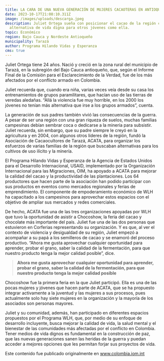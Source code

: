 ```yaml
---
title: LA CARA DE UNA NUEVA GENERACIÓN DE MUJERES CACAOTERAS EN ANTIOQUIA
date: 2023-10-17T21:08:10.311Z
image: /images/uploads/descarga.jpeg
description: Juliet Ortega sueña con posicionar el cacao de la región como una
  alternativa de vida digna para otros jóvenes como ella.
topic: Económico
region: Bajo Cauca y Nordeste Antioqueño
municipality: Tarazá
author: Programa Hilando Vidas y Esperanza
cms: true
---
```

Juliet Ortega tiene 24 años. Nació y creció en la zona rural del municipio de Tarazá, en la subregión del Bajo Cauca antioqueño, que, según el Informe Final de la Comisión para el Esclarecimiento de la Verdad, fue de los más afectados por el conflicto armado en Colombia.

Juliet recuerda que, cuando era niña, varias veces veía desde su casa los entrenamientos de grupos paramilitares, que hacían uso de las tierras de veredas aledañas. “Allá la violencia fue muy horrible, en los 2000 los jóvenes no tenían más alternativa que irse a los grupos armados”, cuenta.

La generación de sus padres también vivió las consecuencias de la guerra. A pesar de ser una región con una gran riqueza de suelos, muchas familias campesinas debían sembrar coca o dedicarse a la minería para subsistir. Juliet recuerda, sin embargo, que su padre siempre le creyó en la agricultura y en 2004, con algunos otros líderes de la región, fundó la Asociación de Cacaocultores de Tarazá, ACATA, para organizar los esfuerzos de varias familias de la región que buscaban alternativas para los cultivos de uso ilícito y la minería.

El Programa Hilando Vidas y Esperanza de la Agencia de Estados Unidos para el Desarrollo Internacional, USAID, implementado por la Organización Internacional para las Migraciones, OIM, ha apoyado a ACATA para mejorar la calidad del cacao y la productividad de las plantaciones. Los 64 productores que hacen parte de la asociación han podido participar con sus productos en eventos como mercados regionales y ferias de emprendimiento. El componente de empoderamiento económico de WLH ha capacitado a los campesinos para aprovechar estos espacios con el objetivo de ampliar sus mercados y redes comerciales.

De hecho, ACATA fue una de las tres organizaciones apoyadas por WLH que tuvo la oportunidad de asistir a Chocoshow, la feria del cacao y chocolate más importante del país. Juliet fue una de las dos personas que estuvieron en Corferias representando su organización. Y es que, al ver el contexto de violencia y desigualdad de su región, Juliet empezó a acompañar a su papá a los semilleros de cacao y se enamoró del proceso productivo. “Ahora me gusta aprovechar cualquier oportunidad para aprender, probar el grano, saber la calidad de la fermentación, para que nuestro producto tenga la mejor calidad posible”, dice.

> **Ahora me gusta aprovechar cualquier oportunidad para aprender, probar el grano, saber la calidad de la fermentación, para que nuestro producto tenga la mejor calidad posible**

Chocoshow fue la primera feria en la que Juliet participó. Ella es una de las pocas mujeres y jóvenes que hacen parte de ACATA, que se ha propuesto integrar activamente a la juventud y las mujeres a sus procesos, pues actualmente solo hay siete mujeres en la organización y la mayoría de los asociados son personas mayores.

Juliet y su comunidad, además, han participado en diferentes espacios propuestos por el Programa WLH, que, por medio de su enfoque de desarrollo incluyente, busca mejorar la calidad de vida, la salud mental y el bienestar de las comunidades más afectadas por el conflicto en Colombia. Tener medios de vida dignos es fundamental en la construcción de paz, que las nuevas generaciones sanen las heridas de la guerra y puedan acceder a mejores opciones que les permitan forjar sus proyectos de vida.

Este contenido fue publicado originalmente en www.colombia.iom.int